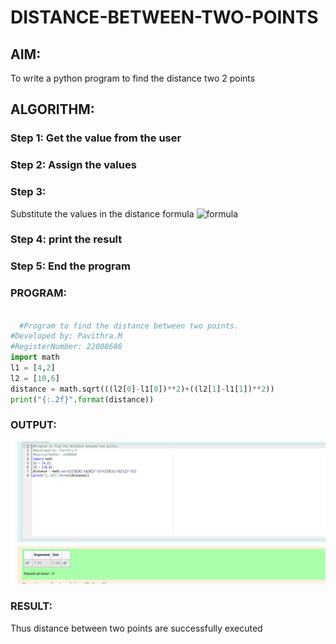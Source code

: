 # DISTANCE-BETWEEN-TWO-POINTS

## AIM:

To write a python program to find the distance two 2 points

## ALGORITHM:

### Step 1: Get the value from the user
### Step 2: Assign the values
### Step 3: 
Substitute the values in the distance formula  ![formula](/formula.jpg)
### Step 4: print the result
### Step 5: End the program

### PROGRAM:
```python

  #Program to find the distance between two points.
#Developed by: Pavithra.M
#RegisterNumber: 22008686
import math
l1 = [4,2]
l2 = [10,6]
distance = math.sqrt(((l2[0]-l1[0])**2)+((l2[1]-l1[1])**2))
print("{:.2f}".format(distance))
```
### OUTPUT:
![output](distance%20.png)

### RESULT:
Thus distance between two points are successfully executed
